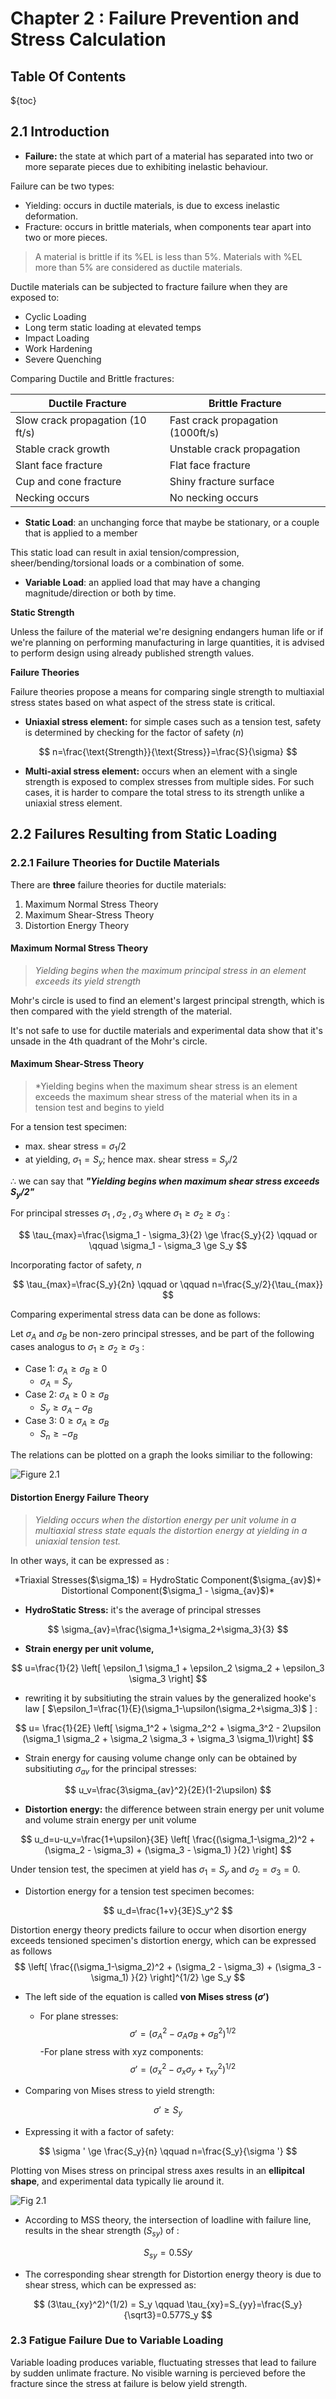 # Chapter 2 : Failure Prevention and Stress Calculation

## Table Of Contents

${toc}

## 2.1 Introduction

- __Failure:__ the state at which part of a material has separated into two or
  more separate pieces due to exhibiting inelastic behaviour.

Failure can be two types:

- Yielding: occurs in ductile materials, is due to excess inelastic deformation.
- Fracture: occurs in brittle materials, when components tear apart into two or
  more pieces.

> A material is brittle if its %EL is less than 5%. Materials with %EL more
> than 5% are considered as ductile materials.

Ductile materials can be subjected to fracture failure when they are exposed to:

- Cyclic Loading
- Long term static loading at elevated temps
- Impact Loading
- Work Hardening
- Severe Quenching

Comparing Ductile and Brittle fractures:

| Ductile Fracture | Brittle Fracture |
|--------------- | --------------- |
| Slow crack propagation (10 ft/s) | Fast crack propagation (1000ft/s) |
| Stable crack growth | Unstable crack propagation |
| Slant face fracture | Flat face fracture |
| Cup and cone fracture | Shiny fracture surface |
| Necking occurs | No necking occurs |

- __Static Load__: an unchanging force that maybe be stationary, or a couple
  that is applied to a member

This static load can result in axial tension/compression,
sheer/bending/torsional loads or a combination of some.

- __Variable Load__: an applied load that may have a changing
  magnitude/direction or both by time.

__Static Strength__

Unless the failure of the material we're designing endangers human life or if
we're planning on performing manufacturing in large quantities, it is advised
to perform design using already published strength values.

__Failure Theories__

Failure theories propose a means for comparing single strength to multiaxial
stress states based on what aspect of the stress state is critical.

- __Uniaxial stress element:__ for simple cases such as a tension test, safety
  is determined by checking for the factor of safety $(n)$

$$
n=\frac{\text{Strength}}{\text{Stress}}=\frac{S}{\sigma}
$$

- __Multi-axial stress element:__ occurs when an element with a single strength
  is exposed to complex stresses from multiple sides. For such cases, it is
  harder to compare the total stress to its strength unlike a uniaxial stress
  element.

## 2.2 Failures Resulting from Static Loading

### 2.2.1 Failure Theories for Ductile Materials

There are __three__ failure theories for ductile materials:

1. Maximum Normal Stress Theory
2. Maximum Shear-Stress Theory
3. Distortion Energy Theory

#### Maximum Normal Stress Theory

> *Yielding begins when the maximum principal stress in an element exceeds its
> yield strength*

Mohr's circle is used to find an element's largest principal strength, which is
then compared with the yield strength of the material.

It's not safe to use for ductile materials and experimental data show that it's
unsade in the 4th quadrant of the Mohr's circle.

#### Maximum Shear-Stress Theory

> *Yielding begins when the maximum shear stress is an element exceeds the
> maximum shear stress of the material when its in a tension test and begins to yield

For a tension test specimen:

- max. shear stress = $\sigma_1/2$
- at yielding, $\sigma_1=S_y$; hence max. shear stress = $S_y/2$

$\therefore$ we can say that __*"Yielding begins when maximum shear stress
exceeds $S_y/2$"*__

For principal stresses $\sigma_1\ , \sigma_2\ , \sigma_3$ where $\sigma_1 \ge
\sigma_2 \ge \sigma_3$ :

$$
\tau_{max}=\frac{\sigma_1 - \sigma_3}{2} \ge \frac{S_y}{2} \qquad or \qquad
\sigma_1 - \sigma_3 \ge S_y
$$

Incorporating factor of safety, $n$

$$
\tau_{max}=\frac{S_y}{2n} \qquad or \qquad n=\frac{S_y/2}{\tau_{max}}
$$

Comparing experimental stress data can be done as follows:

Let $\sigma_A$ and $\sigma_B$ be non-zero principal stresses, and be part of the following cases analogus to $\sigma_1 \ge \sigma_2 \ge \sigma_3$ :

- Case 1: $\sigma_A \ge \sigma_B \ge 0$
  - $\sigma_A=S_y$
- Case 2: $\sigma_A \ge 0 \ge \sigma_B$
  - $S_y \ge \sigma_A - \sigma_B$
- Case 3: $0 \ge \sigma_A \ge \sigma_B$
  - $S_n \ge - \sigma_B$

The relations can be plotted on a graph the looks similiar to the following:

![Figure 2.1](mach-elt-fig2.1.png)

#### Distortion Energy Failure Theory

> *Yielding occurs when the distortion energy per unit volume in a multiaxial
> stress state equals the distortion energy at yielding in a uniaxial tension
> test.*

In other ways, it can be expressed as :

<center> *Triaxial Stresses($\sigma_1$) = HydroStatic Component($\sigma_{av}$)+ Distortional Component($\sigma_1 - \sigma_{av}$)* </center>

- __HydroStatic Stress:__ it's the average of principal stresses

$$
\sigma_{av}=\frac{\sigma_1+\sigma_2+\sigma_3}{3}
$$

- __Strain energy per unit volume,__  

$$
u=\frac{1}{2} \left[ \epsilon_1 \sigma_1 + \epsilon_2 \sigma_2 + \epsilon_3 \sigma_3 \right]
$$

- rewriting it by subsitiuting the strain values by the generalized hooke's law [ $\epsilon_1=\frac{1}{E}(\sigma_1-\upsilon(\sigma_2+\sigma_3)$ ] :

$$
u= \frac{1}{2E} \left[ \sigma_1^2 + \sigma_2^2 + \sigma_3^2 - 2\upsilon (\sigma_1 \sigma_2 + \sigma_2 \sigma_3 + \sigma_3 \sigma_1)\right]
$$

- Strain energy for causing volume change only can be obtained by subsitiuting $\sigma_{av}$ for the principal stresses:

$$
u_v=\frac{3\sigma_{av}^2}{2E}(1-2\upsilon)
$$

- __Distortion energy:__ the difference between strain energy per unit volume and volume strain energy per unit volume  

$$
u_d=u-u_v=\frac{1+\upsilon}{3E} \left[ \frac{(\sigma_1-\sigma_2)^2 + (\sigma_2 - \sigma_3) + (\sigma_3 - \sigma_1) }{2} \right]
$$

Under tension test, the specimen at yield has $\sigma_1=S_y$ and $\sigma_2=\sigma_3=0$.

- Distortion energy for a tension test specimen becomes:

$$
u_d=\frac{1+v}{3E}S_y^2
$$

Distortion energy theory predicts failure to occur when disortion energy exceeds tensioned specimen's distortion energy, which can be expressed as follows
$$
\left[ \frac{(\sigma_1-\sigma_2)^2 + (\sigma_2 - \sigma_3) + (\sigma_3 - \sigma_1) }{2} \right]^{1/2} \ge S_y
$$

- The left side of the equation is called __von Mises stress ($\sigma '$)__
  - For plane stresses:
    $$
    \sigma ' = (\sigma_A ^2 - \sigma_A \sigma_B + \sigma_B^2 )^{1/2}
    $$
    -For plane stress with xyz components:
    $$
    \sigma ' =  (\sigma_x ^2 - \sigma_x \sigma_y + \tau_{xy}^2 )^{1/2}
    $$

- Comparing von Mises stress to yield strength:

$$
\sigma ' \ge S_y
$$

- Expressing it with a factor of safety:

$$
\sigma ' \ge \frac{S_y}{n} \qquad n=\frac{S_y}{\sigma '}
$$

Plotting von Mises stress on principal stress axes results in an __ellipitcal shape__, and experimental data typically lie around it.

![Fig 2.1](mach-elt-fig2.2.png)

- According to MSS theory, the intersection of loadline with failure line, results in the shear strength ($S_{sy}$) of :

$$
S_{sy}=0.5Sy
$$

- The corresponding shear strength for Distortion energy theory is due to shear stress, which can be expressed as:

$$
(3\tau_{xy}^2)^(1/2) = S_y \qquad \tau_{xy}=S_{yy}=\frac{S_y}{\sqrt3}=0.577S_y
$$

### 2.3 Fatigue Failure Due to Variable Loading

Variable loading produces variable, fluctuating stresses that lead to failure by sudden unlimate fracture. No visible warning is percieved before the fracture since the stress at failure is below yield strength.
